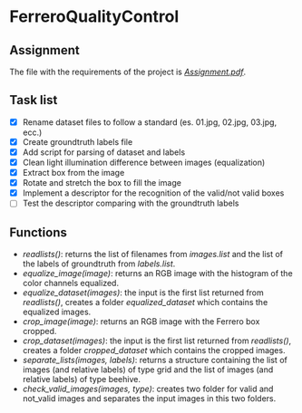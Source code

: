 # FerreroQualityControl

## Assignment

The file with the requirements of the project is [*Assignment.pdf*](Assignment.pdf).

## Task list

- [x] Rename dataset files to follow a standard (es. 01.jpg, 02.jpg, 03.jpg, ecc.)
- [x] Create groundtruth labels file
- [x] Add script for parsing of dataset and labels
- [x] Clean light illumination difference between images (equalization)
- [x] Extract box from the image
- [x] Rotate and stretch the box to fill the image
- [x] Implement a descriptor for the recognition of the valid/not valid boxes
- [ ] Test the descriptor comparing with the groundtruth labels

## Functions

- *readlists()*: returns the list of filenames from *images.list* and the list of the labels of groundtruth from *labels.list*.
- *equalize_image(image)*: returns an RGB image with the histogram of the color channels equalized.
- *equalize_dataset(images)*: the input is the first list returned from *readlists()*, creates a folder *equalized_dataset* which contains the equalized images.
- *crop_image(image)*: returns an RGB image with the Ferrero box cropped.
- *crop_dataset(images)*: the input is the first list returned from *readlists()*, creates a folder *cropped_dataset* which contains the cropped images.
- *separate_lists(images, labels)*: returns a structure containing the list of images (and relative labels) of type grid and the list of images (and relative labels) of type beehive.
- *check_valid_images(images, type)*: creates two folder for valid and not_valid images and separates the input images in this two folders.
